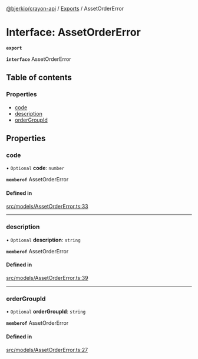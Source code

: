 [@bjerkio/crayon-api](../README.md) / [Exports](../modules.md) / AssetOrderError

# Interface: AssetOrderError

**`export`**

**`interface`** AssetOrderError

## Table of contents

### Properties

- [code](AssetOrderError.md#code)
- [description](AssetOrderError.md#description)
- [orderGroupId](AssetOrderError.md#ordergroupid)

## Properties

### code

• `Optional` **code**: `number`

**`memberof`** AssetOrderError

#### Defined in

[src/models/AssetOrderError.ts:33](https://github.com/bjerkio/crayon-api-js/blob/22cd66d/src/models/AssetOrderError.ts#L33)

___

### description

• `Optional` **description**: `string`

**`memberof`** AssetOrderError

#### Defined in

[src/models/AssetOrderError.ts:39](https://github.com/bjerkio/crayon-api-js/blob/22cd66d/src/models/AssetOrderError.ts#L39)

___

### orderGroupId

• `Optional` **orderGroupId**: `string`

**`memberof`** AssetOrderError

#### Defined in

[src/models/AssetOrderError.ts:27](https://github.com/bjerkio/crayon-api-js/blob/22cd66d/src/models/AssetOrderError.ts#L27)
